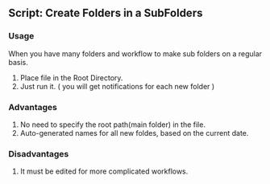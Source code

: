 ## Script: Create Folders in a SubFolders

### Usage
When you have many folders and workflow to make sub folders on a regular basis.<br />
1. Place file in the Root Directory.<br />
2. Just run it. ( you will get notifications for each new folder )<br />

### Advantages
1. No need to specify the root path(main folder) in the file.
2. Auto-generated names for all new foldes, based on the current date.

### Disadvantages
1. It must be edited for more complicated workflows.
